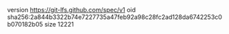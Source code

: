 version https://git-lfs.github.com/spec/v1
oid sha256:2a844b3322b74e7227735a47feb92a98c28fc2ad128da6742253c0b070182b05
size 12221
